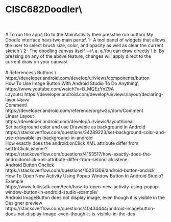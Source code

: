 # CISC682Doodler\
<br/>
<br/>
# To run the app:\
  Go to the MainActivity then pressthe run button\
  My Doodle interface havs two main parts:\
    1- A tool panel of widgets that allows the user to select brush size, color, and opacity as well as clear the current sketch \
    2- The doodling canvas itself -->\
        a. a.You can draw directly \
        b. By pressing on any of the above feature, changes will apply direct to the current draw on your canvas\
<br/>
<br/>
# References:\
  Buttons \
  https://developer.android.com/develop/ui/views/components/button
  <br/>
  How To Use Image Button With Android Studio To Do Anything\
  https://www.youtube.com/watch?v=B_MQEzYnZ9A
  <br/>
  Layouts\
  https://developer.android.com/develop/ui/views/layout/declaring-layout#java
  <br/>
  Comment\
  https://developer.android.com/reference/org/w3c/dom/Comment
  <br/>
  Linear Layout <br/>
  https://developer.android.com/develop/ui/views/layout/linear
  <br/>
  Set background color and use Drawable as background in Android <br/>
  https://stackoverflow.com/questions/34289223/set-background-color-and-use-drawable-as-background-in-android
  <br/>
  How exactly does the android:onClick XML attribute differ from setOnClickListener? <br/>
  https://stackoverflow.com/questions/4153517/how-exactly-does-the-androidonclick-xml-attribute-differ-from-setonclicklistene
  <br/>
  Android Button Onclick<br/>
  https://stackoverflow.com/questions/10231309/android-button-onclick
  <br/>
  How To Open New Activity Using Popup Window Button In Android Studio? Example <br/>
  https://www.folkstalk.com/tech/how-to-open-new-activity-using-popup-window-button-in-android-studio-example/
  <br/>
  Android ImageButton does not display image, even though it is visible in the Designer preview <br/>
  https://stackoverflow.com/questions/40434444/android-imagebutton-does-not-display-image-even-though-it-is-visible-in-the-des
  <br/>
